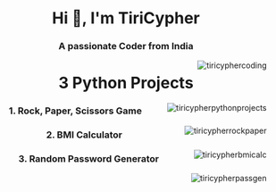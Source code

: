 <h1 align="center">Hi 👋, I'm TiriCypher</h1>
<h3 align="center">A passionate Coder from India</h3>
<img src = "https://i.imgur.com/1ZvVkDc.gif" alt="tiricyphercoding" align="right">
<h1 align="center">3 Python Projects</h1>
<img src="https://ccweb.imgix.net/https%3A%2F%2Fimg.youtube.com%2Fvi%2FtxKBWtvV99Y%2Fhqdefault.jpg?ar=16%3A9&auto=format&cs=strip&fit=crop&h=380&ixlib=php-4.1.0&w=535&s=8b6170824c0327e37170141415f0171f" alt="tiricypherpythonprojects" align="right">

<h3 align="center">1. Rock, Paper, Scissors Game</h3>
<img src="https://i.ytimg.com/vi/QU0izhB2ZkA/sddefault.jpg" alt="tiricypherrockpaper" align="right">
<h3 align="center">2. BMI Calculator</h3>
<img src="https://i0.wp.com/thecleverprogrammer.com/wp-content/uploads/2020/12/BMI-Calculator-with-Python.png?fit=1280%2C720&ssl=1" alt="tiricypherbmicalc" align="right">
<h3 align="center">3. Random Password Generator</h3>
<img src="https://i.ytimg.com/vi/2Z8kn_WzW7U/maxresdefault.jpg" alt="tiricypherpassgen" align="right">
